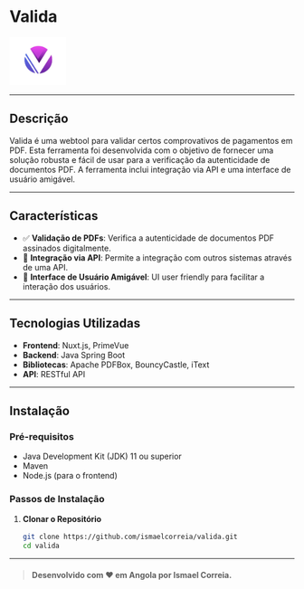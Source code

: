 # Valida 
<img src="logo.png" width="100" style="display: inline" alt="logo"/>

___
## Descrição

Valida é uma webtool para validar certos comprovativos de pagamentos em PDF. Esta ferramenta foi desenvolvida com o objetivo de fornecer uma solução robusta e fácil de usar para a verificação da autenticidade de documentos PDF. A ferramenta inclui integração via API e uma interface de usuário amigável.

___
## Características

- ✅ **Validação de PDFs**: Verifica a autenticidade de documentos PDF assinados digitalmente.
- 🔗 **Integração via API**: Permite a integração com outros sistemas através de uma API.
- 🌟 **Interface de Usuário Amigável**: UI user friendly para facilitar a interação dos usuários.

___
## Tecnologias Utilizadas

- **Frontend**: Nuxt.js, PrimeVue
- **Backend**: Java Spring Boot
- **Bibliotecas**: Apache PDFBox, BouncyCastle, iText
- **API**: RESTful API
___
## Instalação

### Pré-requisitos

- Java Development Kit (JDK) 11 ou superior
- Maven
- Node.js (para o frontend)

### Passos de Instalação

1. **Clonar o Repositório**

   ```bash
   git clone https://github.com/ismaelcorreia/valida.git
   cd valida
___
> #### Desenvolvido com ❤️ em Angola por Ismael Correia.


